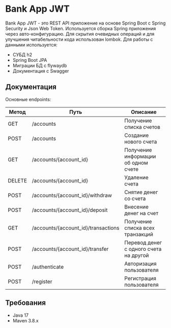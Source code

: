 # Bank App JWT

Bank App JWT - это REST API приложение на основе Spring Boot c Spring Security и Json Web Token.
Используется cборка Spring приложения через авто-конфигурацию. Для скрытия очевидных операций и
для улучшения читабельности кода использован lombok.
Для работы с данными используется:
- СУБД h2
- Spring Boot JPA
- Миграции БД с flywaydb
- Документация с Swagger

## Документация
Основныe endpoints:

| Метод  | Путь                                | Описание                               |
|--------|-------------------------------------|----------------------------------------|
| GET    | /accounts                           | Получение списка счетов                |
| POST   | /accounts                           | Создание нового счета                  |
| GET    | /accounts/{account_id}              | Получение информации об одном счете    |
| DELETE | /accounts/{account_id}              | Удаление счета                         |
| POST   | /accounts/{account_id}/withdraw     | Снятие денег со счета                  |
| POST   | /accounts/{account_id}/deposit      | Внесение денег на счет                 |
| GET    | /accounts/{account_id}/transactions | Получение списка всех транзакций       |
| POST   | /accounts/{account_id}/transfer     | Перевод денег с одного счета на другой |
| POST   | /authenticate                       | Авторизация пользователя               |
| POST   | /register                           | Регистрация пользователя               |



## Требования

- Java 17
- Maven 3.8.x

